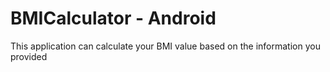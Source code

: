 # BMICalculator - Android
This application can calculate your BMI value based on the information you provided
